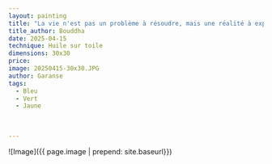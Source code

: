 ```yaml
---
layout: painting
title: "La vie n'est pas un problème à résoudre, mais une réalité à expérimenter."          
title_author: Bouddha 
date: 2025-04-15
technique: Huile sur toile
dimensions: 30x30
price: 
image: 20250415-30x30.JPG
author: Garanse
tags:
  - Bleu
  - Vert
  - Jaune
  
  
  
---
```

![Image]({{ page.image | prepend: site.baseurl}})

